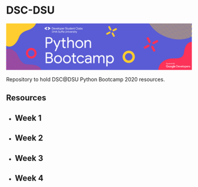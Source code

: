 # DSC-DSU

<p align="center"><img src="banner.jpg"></img></p>
Repository to hold DSC@DSU Python Bootcamp 2020 resources.

## Resources

- ## Week 1
- ## Week 2
- ## Week 3
- ## Week 4
